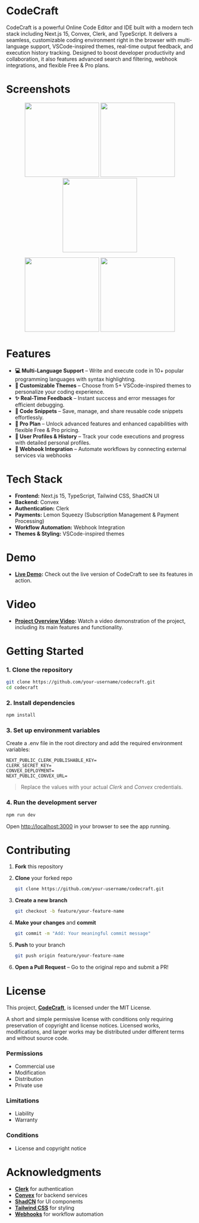# CodeCraft
CodeCraft is a powerful Online Code Editor and IDE built with a modern tech stack including Next.js 15, Convex, Clerk, and TypeScript. It delivers a seamless, customizable coding environment right in the browser with multi-language support, VSCode-inspired themes, real-time output feedback, and execution history tracking. Designed to boost developer productivity and collaboration, it also features advanced search and filtering, webhook integrations, and flexible Free & Pro plans.

# Screenshots

<!-- Row 1 -->
<p align="center">
  <img src="https://github.com/user-attachments/assets/3c5a1111-e8e6-44b4-8fc5-d113d6d50747" width="200"/>
  <img src="https://github.com/user-attachments/assets/7cea81c2-caf4-49e4-b6ec-8b538fb0107c" width="200"/>
  <img src="https://github.com/user-attachments/assets/b0e4e450-b639-4394-b5ad-60db5af2cd92" width="200"/>
</p>

<!-- Row 2 -->
<p align="center">
  <img src="https://github.com/user-attachments/assets/fa07cd34-521b-4a0e-bb42-4b49f335a176" width="200"/>
  <img src="https://github.com/user-attachments/assets/60a9f7f4-f60f-4a4c-836d-6c94a70698b2" width="200"/>
</p>

# Features

* **💻 Multi-Language Support** – Write and execute code in 10+ popular programming languages with syntax highlighting.
* **🎨 Customizable Themes** – Choose from 5+ VSCode-inspired themes to personalize your coding experience.
* **✨ Real-Time Feedback** – Instant success and error messages for efficient debugging.
* **💾 Code Snippets** –  Save, manage, and share reusable code snippets effortlessly.
* **💎 Pro Plan** – Unlock advanced features and enhanced capabilities with flexible Free & Pro pricing.
* **👤 User Profiles & History** – Track your code executions and progress with detailed personal profiles.
* **🔗 Webhook Integration** – Automate workflows by connecting external services via webhooks


# Tech Stack
* **Frontend:** Next.js 15, TypeScript, Tailwind CSS, ShadCN UI
* **Backend:** Convex 
* **Authentication:** Clerk
* **Payments:** Lemon Squeezy
  (Subscription Management & Payment Processing)
* **Workflow Automation:** Webhook Integration
* **Themes & Styling:** VSCode-inspired themes

# Demo

* **[Live Demo](https://code-craft-two-livid.vercel.app/):** Check out the live version of CodeCraft to see its features in action.

# Video

* **[Project Overview Video](https://drive.google.com/file/d/1tw_HZyQi08h1IDMbvpVkrVjCW3XEWVcR/view?usp=drivesdk):** Watch a video demonstration of the project, including its main features and functionality.

# Getting Started
### 1. **Clone the repository**

```bash
git clone https://github.com/your-username/codecraft.git
cd codecraft
```

### 2. **Install dependencies**
```bash
npm install
```

### 3. **Set up environment variables**

Create a .env file in the root directory and add the required environment variables:

```env
NEXT_PUBLIC_CLERK_PUBLISHABLE_KEY=
CLERK_SECRET_KEY=
CONVEX_DEPLOYMENT=
NEXT_PUBLIC_CONVEX_URL=
```
> Replace the values with your actual *Clerk* and *Convex* credentials.

### 4. **Run the development server**

```bash
npm run dev
```

Open [http://localhost:3000](http://localhost:3000) in your browser to see the app running.


# Contributing
1. **Fork** this repository
2. **Clone** your forked repo

   ```bash
   git clone https://github.com/your-username/codecraft.git
   ```
3. **Create a new branch**

   ```bash
   git checkout -b feature/your-feature-name
   ```
4. **Make your changes** and **commit**

   ```bash
   git commit -m "Add: Your meaningful commit message"
   ```
5. **Push** to your branch

   ```bash
   git push origin feature/your-feature-name
   ```
6. **Open a Pull Request** – Go to the original repo and submit a PR!

# License
This project, **[CodeCraft](https://github.com/dhruvbajaj13/CodeCraft)**, is licensed under the MIT License.

A short and simple permissive license with conditions only requiring preservation of copyright and license notices. Licensed works, modifications, and larger works may be distributed under different terms and without source code.

### Permissions
* Commercial use
* Modification
* Distribution
* Private use
### Limitations
* Liability
* Warranty
### Conditions
* License and copyright notice

# Acknowledgments 
* **[Clerk](https://clerk.com)** for authentication
* **[Convex](https://convex.dev)** for backend services
* **[ShadCN](https://ui.shadcn.com)** for UI components
* **[Tailwind CSS](https://tailwindcss.com)** for styling
* **[Webhooks](https://webhook.site/)** for workflow automation

